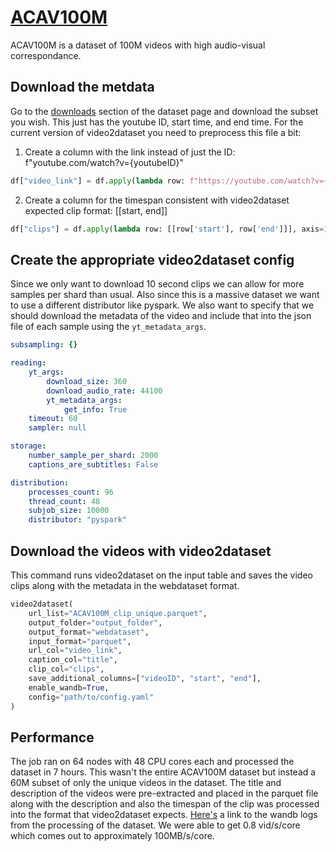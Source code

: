 # [ACAV100M](https://acav100m.github.io)
ACAV100M is a dataset of 100M videos with high audio-visual correspondance.

## Download the metdata
Go to the [downloads](https://acav100m.github.io/#downloads) section of the dataset page and download the subset you wish. This just has the youtube ID, start time, and end time. For the current version of video2dataset you need to preprocess this file a bit:
1. Create a column with the link instead of just the ID: f"youtube.com/watch?v={youtubeID}"
```python
df["video_link"] = df.apply(lambda row: f"https://youtube.com/watch?v={row['videoID']}", axis=1)
```
2. Create a column for the timespan consistent with video2dataset expected clip format: [[start, end]]
```python
df["clips"] = df.apply(lambda row: [[row['start'], row['end']]], axis=1)
```

## Create the appropriate video2dataset config

Since we only want to download 10 second clips we can allow for more samples per shard than usual. Also since this is a massive dataset we want to use a different distributor like pyspark. We also want to specify that we should download the metadata of the video and include that into the json file of each sample using the `yt_metadata_args`.

```yaml
subsampling: {}

reading:
    yt_args:
        download_size: 360
        download_audio_rate: 44100
        yt_metadata_args:
            get_info: True
    timeout: 60
    sampler: null

storage:
    number_sample_per_shard: 2000
    captions_are_subtitles: False

distribution:
    processes_count: 96
    thread_count: 48
    subjob_size: 10000
    distributor: "pyspark"
```

## Download the videos with video2dataset

This command runs video2dataset on the input table and saves the video clips along with the metadata in the webdataset format.

```python
video2dataset(
    url_list="ACAV100M_clip_unique.parquet",
    output_folder="output_folder",
    output_format="webdataset",
    input_format="parquet",
    url_col="video_link",
    caption_col="title",
    clip_col="clips",
    save_additional_columns=["videoID", "start", "end"],
    enable_wandb=True,
    config="path/to/config.yaml"
)
```

## Performance
The job ran on 64 nodes with 48 CPU cores each and processed the dataset in 7 hours. This wasn't the entire ACAV100M dataset but instead a 60M subset of only the unique videos in the dataset. The title and description of the videos were pre-extracted and placed in the parquet file along with the description and also the timespan of the clip was processed into the format that video2dataset expects. [Here's](https://wandb.ai/iejmac/video2dataset/runs/3kon2409?workspace=user-iejmac) a link to the wandb logs from the processing of the dataset. We were able to get 0.8 vid/s/core which comes out to approximately 100MB/s/core.
